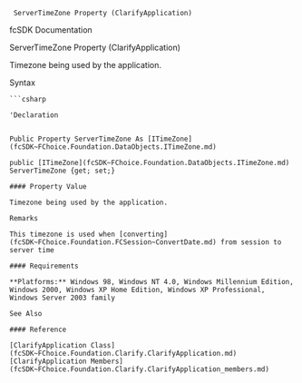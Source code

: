 ﻿     ServerTimeZone Property (ClarifyApplication)                                                   

fcSDK Documentation

ServerTimeZone Property (ClarifyApplication)

Timezone being used by the application.

Syntax

```vbnet
```csharp

'Declaration
 

Public Property ServerTimeZone As [ITimeZone](fcSDK~FChoice.Foundation.DataObjects.ITimeZone.md)

public [ITimeZone](fcSDK~FChoice.Foundation.DataObjects.ITimeZone.md) ServerTimeZone {get; set;}

#### Property Value

Timezone being used by the application.

Remarks

This timezone is used when [converting](fcSDK~FChoice.Foundation.FCSession~ConvertDate.md) from session to server time

#### Requirements

**Platforms:** Windows 98, Windows NT 4.0, Windows Millennium Edition, Windows 2000, Windows XP Home Edition, Windows XP Professional, Windows Server 2003 family

See Also

#### Reference

[ClarifyApplication Class](fcSDK~FChoice.Foundation.Clarify.ClarifyApplication.md)  
[ClarifyApplication Members](fcSDK~FChoice.Foundation.Clarify.ClarifyApplication_members.md)